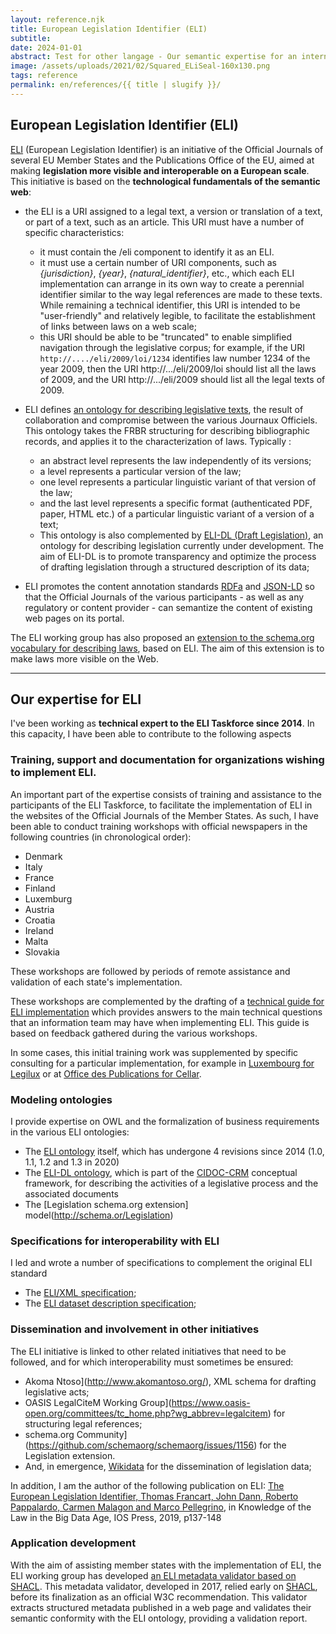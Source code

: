 ```yaml
---
layout: reference.njk
title: European Legislation Identifier (ELI)
subtitle:
date: 2024-01-01
abstract: Test for other langage - Our semantic expertise for an international working group, laying the foundations for a "legislative knowledge graph" on the scale of the European - and global - web.
image: /assets/uploads/2021/02/Squared_ELiSeal-160x130.png
tags: reference
permalink: en/references/{{ title | slugify }}/
---
```


## European Legislation Identifier (ELI)

[ELI](http://eur-lex.europa.eu/eli) (European Legislation Identifier) is an initiative of the Official Journals of several EU Member States and the Publications Office of the EU, aimed at making **legislation more visible and interoperable on a European scale**. This initiative is based on the **technological fundamentals of the semantic web**:

- the ELI is a URI assigned to a legal text, a version or translation of a text, or part of a text, such as an article. This URI must have a number of specific characteristics:
  - it must contain the /eli component to identify it as an ELI.
  - it must use a certain number of URI components, such as _{jurisdiction}_, _{year}_, _{natural_identifier}_, etc., which each ELI implementation can arrange in its own way to create a perennial identifier similar to the way legal references are made to these texts. While remaining a technical identifier, this URI is intended to be "user-friendly" and relatively legible, to facilitate the establishment of links between laws on a web scale;
  - this URI should be able to be "truncated" to enable simplified navigation through the legislative corpus; for example, if the URI `http://..../eli/2009/loi/1234` identifies law number 1234 of the year 2009, then the URI http://.../eli/2009/loi should list all the laws of 2009, and the URI http://.../eli/2009 should list all the legal texts of 2009.
- ELI defines [an ontology for describing legislative texts](http://publications.europa.eu/resource/dataset/eli), the result of collaboration and compromise between the various Journaux Officiels. This ontology takes the FRBR structuring for describing bibliographic records, and applies it to the characterization of laws. Typically :
  - an abstract level represents the law independently of its versions;
  - a level represents a particular version of the law;
  - one level represents a particular linguistic variant of that version of the law;
  - and the last level represents a specific format (authenticated PDF, paper, HTML etc.) of a particular linguistic variant of a version of a text;
  - This ontology is also complemented by [ELI-DL (Draft Legislation)](https://joinup.ec.europa.eu/collection/eli-european-legislation-identifier/solution/eli-ontology-draft-legislation-eli-dl), an ontology for describing legislation currently under development. The aim of ELI-DL is to promote transparency and optimize the process of drafting legislation through a structured description of its data;

- ELI promotes the content annotation standards [RDFa](http://rdfa.info/) and [JSON-LD](https://json-ld.org/) so that the Official Journals of the various participants - as well as any regulatory or content provider - can semantize the content of existing web pages on its portal.

The ELI working group has also proposed an [extension to the schema.org vocabulary for describing laws](http://schema.org/Legislation), based on ELI. The aim of this extension is to make laws more visible on the Web.
  
---------

## Our expertise for ELI

I've been working as **technical expert to the ELI Taskforce since 2014**. In this capacity, I have been able to contribute to the following aspects

### Training, support and documentation for organizations wishing to implement ELI.

An important part of the expertise consists of training and assistance to the participants of the ELI Taskforce, to facilitate the implementation of ELI in the websites of the Official Journals of the Member States. As such, I have been able to conduct training workshops with official newspapers in the following countries (in chronological order):

- Denmark
- Italy
- France
- Finland
- Luxemburg
- Austria
- Croatia
- Ireland
- Malta
- Slovakia

These workshops are followed by periods of remote assistance and validation of each state's implementation.

These workshops are complemented by the drafting of a [technical guide for ELI implementation](https://op.europa.eu/en/publication-detail/-/publication/8159b75d-5efc-11e8-ab9c-01aa75ed71a1/language-fr/format-PDF) which provides answers to the main technical questions that an information team may have when implementing ELI. This guide is based on feedback gathered during the various workshops.

In some cases, this initial training work was supplemented by specific consulting for a particular implementation, for example in [Luxembourg for Legilux](http://www.sparna.fr/reference/gouvernement-du-luxembourg/) or at [Office des Publications for Cellar](http://www.sparna.fr/reference/office-des-publications-de-lunion-europeenne/).

### Modeling ontologies

I provide expertise on OWL and the formalization of business requirements in the various ELI ontologies:

- The [ELI ontology](http://publications.europa.eu/resource/dataset/eli) itself, which has undergone 4 revisions since 2014 (1.0, 1.1, 1.2 and 1.3 in 2020)
- The [ELI-DL ontology](https://joinup.ec.europa.eu/collection/eli-european-legislation-identifier/solution/eli-ontology-draft-legislation-eli-dl), which is part of the [CIDOC-CRM](http://www.cidoc-crm.org/) conceptual framework, for describing the activities of a legislative process and the associated documents
- The [Legislation schema.org extension] model(http://schema.or/Legislation)

### Specifications for interoperability with ELI

I led and wrote a number of specifications to complement the original ELI standard

- The [ELI/XML specification](https://eur-lex.europa.eu/eli-register/resources.html);
- The [ELI dataset description specification](https://eur-lex.europa.eu/eli-register/resources.html);

### Dissemination and involvement in other initiatives

The ELI initiative is linked to other related initiatives that need to be followed, and for which interoperability must sometimes be ensured:

- Akoma Ntoso](http://www.akomantoso.org/), XML schema for drafting legislative acts;
- OASIS LegalCiteM Working Group](https://www.oasis-open.org/committees/tc_home.php?wg_abbrev=legalcitem) for structuring legal references;
- schema.org Community](https://github.com/schemaorg/schemaorg/issues/1156) for the Legislation extension.
- And, in emergence, [Wikidata](http://wikidata.org/) for the dissemination of legislation data;

In addition, I am the author of the following publication on ELI: [The European Legislation Identifier, Thomas Francart, John Dann, Roberto Pappalardo, Carmen Malagon and Marco Pellegrino](http://ebooks.iospress.nl/volume/knowledge-of-the-law-in-the-big-data-age), in Knowledge of the Law in the Big Data Age, IOS Press, 2019, p137-148

### Application development

With the aim of assisting member states with the implementation of ELI, the ELI working group has developed [an ELI metadata validator based on SHACL](https://webgate.ec.europa.eu/eli-validator/). This metadata validator, developed in 2017, relied early on [SHACL](https://www.w3.org/TR/shacl/), before its finalization as an official W3C recommendation. This validator extracts structured metadata published in a web page and validates their semantic conformity with the ELI ontology, providing a validation report.